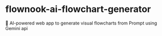 # flownook-ai-flowchart-generator
🧠 AI-powered web app to generate visual flowcharts from Prompt using Gemini api
